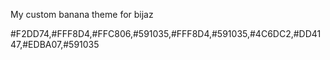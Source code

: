 My custom banana theme for bijaz

#F2DD74,#FFF8D4,#FFC806,#591035,#FFF8D4,#591035,#4C6DC2,#DD4147,#EDBA07,#591035
